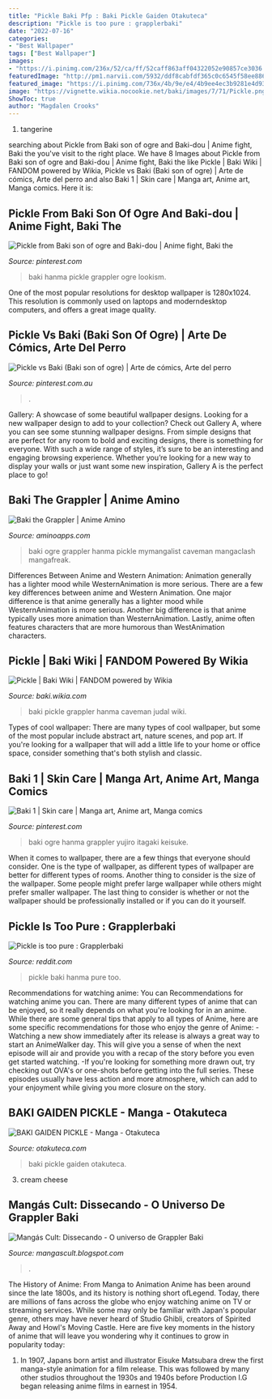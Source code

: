 ```yaml
---
title: "Pickle Baki Pfp : Baki Pickle Gaiden Otakuteca"
description: "Pickle is too pure : grapplerbaki"
date: "2022-07-16"
categories:
- "Best Wallpaper"
tags: ["Best Wallpaper"]
images:
- "https://i.pinimg.com/236x/52/ca/ff/52caff863aff04322052e90857ce3036.jpg"
featuredImage: "http://pm1.narvii.com/5932/ddf8cabfdf365c0c6545f58ee886f3abd79018ef_hq.jpg"
featured_image: "https://i.pinimg.com/736x/4b/9e/e4/4b9ee4ec3b9281e4d93c113470d17ed8.jpg"
image: "https://vignette.wikia.nocookie.net/baki/images/7/71/Pickle.png/revision/latest?cb=20170621144147"
ShowToc: true
author: "Magdalen Crooks"
---
```



1. tangerine 

	

		
searching about Pickle from Baki son of ogre and Baki-dou | Anime fight, Baki the you've visit to the right place. We have 8 Images about Pickle from Baki son of ogre and Baki-dou | Anime fight, Baki the like Pickle | Baki Wiki | FANDOM powered by Wikia, Pickle vs Baki (Baki son of ogre) | Arte de cómics, Arte del perro and also Baki 1 | Skin care | Manga art, Anime art, Manga comics. Here it is:
		
    
## Pickle From Baki Son Of Ogre And Baki-dou | Anime Fight, Baki The

<img loading=lazy src="https://i.pinimg.com/736x/4b/9e/e4/4b9ee4ec3b9281e4d93c113470d17ed8.jpg" onerror="this.onerror=null;this.src='https://tse4.mm.bing.net/th?id=OIP.26fzLh8pcz1x8DRW0AdmCAAAAA&amp;pid=15.1';" alt="Pickle from Baki son of ogre and Baki-dou | Anime fight, Baki the">

_Source: pinterest.com_

>baki hanma pickle grappler ogre lookism. 

	

One of the most popular resolutions for desktop wallpaper is 1280x1024. This resolution is commonly used on laptops and moderndesktop computers, and offers a great image quality.

    
## Pickle Vs Baki (Baki Son Of Ogre) | Arte De Cómics, Arte Del Perro

<img loading=lazy src="https://i.pinimg.com/236x/a3/6d/3a/a36d3ae12c6e1e3839a84cc9a95a3111.jpg?nii=t" onerror="this.onerror=null;this.src='https://tse1.mm.bing.net/th?id=OIP.BynHEMabCCAvlpWuwRMh2wAAAA&amp;pid=15.1';" alt="Pickle vs Baki (Baki son of ogre) | Arte de cómics, Arte del perro">

_Source: pinterest.com.au_

>. 

	

Gallery: A showcase of some beautiful wallpaper designs.
Looking for a new wallpaper design to add to your collection? Check out Gallery A, where you can see some stunning wallpaper designs. From simple designs that are perfect for any room to bold and exciting designs, there is something for everyone. With such a wide range of styles, it’s sure to be an interesting and engaging browsing experience. Whether you’re looking for a new way to display your walls or just want some new inspiration, Gallery A is the perfect place to go!





	
	
    
## Baki The Grappler | Anime Amino

<img loading=lazy src="http://pm1.narvii.com/5932/ddf8cabfdf365c0c6545f58ee886f3abd79018ef_hq.jpg" onerror="this.onerror=null;this.src='https://tse1.mm.bing.net/th?id=OIP._3BIZQ1H7NkQS0p0vu3GGgAAAA&amp;pid=15.1';" alt="Baki the Grappler | Anime Amino">

_Source: aminoapps.com_

>baki ogre grappler hanma pickle mymangalist caveman mangaclash mangafreak. 

	

Differences Between Anime and Western Animation: Animation generally has a lighter mood while WesternAnimation is more serious.
There are a few key differences between anime and Western Animation. One major difference is that anime generally has a lighter mood while WesternAnimation is more serious. Another big difference is that anime typically uses more animation than WesternAnimation. Lastly, anime often features characters that are more humorous than WestAnimation characters.

    
## Pickle | Baki Wiki | FANDOM Powered By Wikia

<img loading=lazy src="https://vignette.wikia.nocookie.net/baki/images/7/71/Pickle.png/revision/latest?cb=20170621144147" onerror="this.onerror=null;this.src='https://tse4.mm.bing.net/th?id=OIP.w0-TKWfI6U24ZAg2fkQ84gAAAA&amp;pid=15.1';" alt="Pickle | Baki Wiki | FANDOM powered by Wikia">

_Source: baki.wikia.com_

>baki pickle grappler hanma caveman judal wiki. 

	

Types of cool wallpaper:
There are many types of cool wallpaper, but some of the most popular include abstract art, nature scenes, and pop art. If you're looking for a wallpaper that will add a little life to your home or office space, consider something that's both stylish and classic.

    
## Baki 1 | Skin Care | Manga Art, Anime Art, Manga Comics

<img loading=lazy src="https://i.pinimg.com/236x/52/ca/ff/52caff863aff04322052e90857ce3036.jpg" onerror="this.onerror=null;this.src='https://tse2.mm.bing.net/th?id=OIP.eNL2W4NEy3GJlEMLhLBYCQAAAA&amp;pid=15.1';" alt="Baki 1 | Skin care | Manga art, Anime art, Manga comics">

_Source: pinterest.com_

>baki ogre hanma grappler yujiro itagaki keisuke. 

	

When it comes to wallpaper, there are a few things that everyone should consider. One is the type of wallpaper, as different types of wallpaper are better for different types of rooms. Another thing to consider is the size of the wallpaper. Some people might prefer large wallpaper while others might prefer smaller wallpaper. The last thing to consider is whether or not the wallpaper should be professionally installed or if you can do it yourself.

    
## Pickle Is Too Pure : Grapplerbaki

<img loading=lazy src="https://i.redd.it/dxyw5v4nr5931.jpg" onerror="this.onerror=null;this.src='https://tse2.mm.bing.net/th?id=OIP.9j6n4ptVobJgFU8im57yggHaNK&amp;pid=15.1';" alt="Pickle is too pure : Grapplerbaki">

_Source: reddit.com_

>pickle baki hanma pure too. 

	

Recommendations for watching anime: You can
Recommendations for watching anime you can. There are many different types of anime that can be enjoyed, so it really depends on what you're looking for in an anime. While there are some general tips that apply to all types of Anime, here are some specific recommendations for those who enjoy the genre of Anime: 
-Watching a new show immediately after its release is always a great way to start an AnimeWalker day. This will give you a sense of when the next episode will air and provide you with a recap of the story before you even get started watching. 
-If you're looking for something more drawn out, try checking out OVA's or one-shots before getting into the full series. These episodes usually have less action and more atmosphere, which can add to your enjoyment while giving you more closure on the story.

    
## BAKI GAIDEN PICKLE - Manga - Otakuteca

<img loading=lazy src="https://otakuteca.com/images/books/cover/27954_TMOManga595520d6bec2f.jpg" onerror="this.onerror=null;this.src='https://tse1.mm.bing.net/th?id=OIP.-kaX6-G1X-DQOfehmwUNrQAAAA&amp;pid=15.1';" alt="BAKI GAIDEN PICKLE - Manga - Otakuteca">

_Source: otakuteca.com_

>baki pickle gaiden otakuteca. 

	

3. cream cheese 

    
## Mangás Cult: Dissecando - O Universo De Grappler Baki

<img loading=lazy src="http://2.bp.blogspot.com/-w0YAj9l59LI/UOs2oWjUMNI/AAAAAAAAA_w/0sqxrLKT9Lw/s1600/BakiVs.Pickle.jpg" onerror="this.onerror=null;this.src='https://tse2.mm.bing.net/th?id=OIP.CvO4GNmhfF6OQukqA8NZywHaF8&amp;pid=15.1';" alt="Mangás Cult: Dissecando - O universo de Grappler Baki">

_Source: mangascult.blogspot.com_

>. 

	

The History of Anime: From Manga to Animation
Anime has been around since the late 1800s, and its history is nothing short ofLegend. Today, there are millions of fans across the globe who enjoy watching anime on TV or streaming services. While some may only be familiar with Japan's popular genre, others may have never heard of Studio Ghibli, creators of Spirited Away and Howl's Moving Castle. Here are five key moments in the history of anime that will leave you wondering why it continues to grow in popularity today:
1) In 1907, Japans born artist and illustrator Eisuke Matsubara drew the first manga-style animation for a film release. This was followed by many other studios throughout the 1930s and 1940s before Production I.G began releasing anime films in earnest in 1954.

